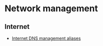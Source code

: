 
# Network management

## Internet

* [Internet DNS management aliases](internet/internet-dns-management.aliases)

